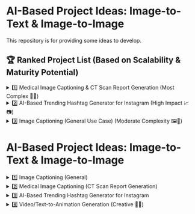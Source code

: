 # AI-Based Project Ideas: Image-to-Text & Image-to-Image
This repository is for providing some ideas to develop.
## 🏆 Ranked Project List (Based on Scalability & Maturity Potential)

<details>
  <summary>1️⃣ Medical Image Captioning & CT Scan Report Generation (Most Complex 🏥🔬)</summary>
  
  ### 🧠 Foundational Models
  - **CT2Rep** – Automated **radiology report generation** for 3D medical imaging. [Hugging Face](https://huggingface.co/generatect/GenerateCT)
  - **MedViLL, BioViL-T** – Vision-language transformers for **medical text generation**. [Git](https://github.com/SuperSupermoon/MedViLL)

  ### 🏆 Benchmark Datasets
  - **MIMIC-CXR** (Chest X-ray dataset with reports) – [Link](https://physionet.org/content/mimic-cxr/2.1.0/)
  - **IU X-ray Dataset** (Chest X-rays with structured reports) – [Link](https://openi.nlm.nih.gov/)

  ### 📖 Reading Materials
  - [CT2Rep: Automated Radiology Report Generation](https://arxiv.org/html/2403.06801v1)
  - [Multi-modal Transformer for Medical Image Captioning](https://www.nature.com/articles/s41598-024-69981-5)


</details>

<details>
  <summary>2️⃣ AI-Based Trending Hashtag Generator for Instagram (High Impact 📈📷)</summary>
  
  ### 🧠 Foundational Models
  - **CLIP (Contrastive Language-Image Pretraining)** – Matches images with **text-based trends**. [Hugging Face](https://huggingface.co/docs/transformers/en/model_doc/clip)
  - **BLIP (Bootstrapped Language-Image Pretraining)** – Generates **context-aware captions and hashtags**. [Hugging Face](https://huggingface.co/docs/transformers/model_doc/blip)

  ### 🏆 Benchmark Datasets
  - **Hateful Memes (Facebook Research)** – Useful for **image-text associations** – [Link](https://www.drivendata.org/competitions/64/hateful-memes/)
  - [Harrison](https://paperswithcode.com/dataset/harrison)

  ### 📖 Reading Materials
  - [Using CLIP for Hashtag Prediction](https://arxiv.org/pdf/2103.00020.pdf)
  - [Hybrid image analysis model for hashtag recommendation through the use of deep learning methods](https://www.sciencedirect.com/science/article/abs/pii/S0957417423010680)
</details>

<details>
  <summary>3️⃣ Image Captioning (General Use Case) (Moderate Complexity 🖼️📝)</summary>
  
  ### 🧠 Foundational Models
  - **GIT (Generative Image-to-Text Transformer)** – Uses a vision encoder and text decoder for captioning.
  - **BLIP (Bootstrapped Language-Image Pretraining)** – Enhances **vision-language pretraining**.
  - **CoCa (Contrastive Captioners)** – Combines contrastive learning with an **encoder-decoder framework**.

  ### 🏆 Benchmark Datasets
  - **COCO 2015 Image Captioning Task**  – [Link](https://cocodataset.org/#home)
  - **Flickr30K** (~30K images, five captions per image) – [Link](https://shannon.cs.illinois.edu/DenotationGraph/)

  ### 📖 Reading Materials
  - [GIT Paper (arXiv)](https://arxiv.org/abs/2205.14100)
  - [CoCa Paper (arXiv)](https://arxiv.org/abs/2205.01917)
</details>

# AI-Based Project Ideas: Image-to-Text & Image-to-Image

<details>
  <summary>1️⃣ Image Captioning (General)</summary>
  
  ### 🧠 Foundational Models
  - **GIT (Generative Image-to-Text Transformer)** – Uses a vision encoder and text decoder for image captioning.
  - **BLIP (Bootstrapped Language-Image Pretraining)** – Enhances vision-language pretraining for better text generation.
  - **CoCa (Contrastive Captioners)** – Combines contrastive learning with an encoder-decoder framework.

  ### 🏆 Benchmark Datasets
  - **MS COCO Captioning Dataset** (~330K images, five captions per image) – [Link](https://cocodataset.org/#home)
  - **Flickr30K** (~30K images, five captions per image) – [Link](https://shannon.cs.illinois.edu/DenotationGraph/)

  ### 📖 Reading Materials
  - [GIT Paper (arXiv)](https://arxiv.org/abs/2205.14100)
  - [CoCa Paper (arXiv)](https://arxiv.org/abs/2205.01917)
</details>

<details>
  <summary>2️⃣ Medical Image Captioning (CT Scan Report Generation)</summary>
  
  ### 🧠 Foundational Models
  - **CT2Rep** – Automated **radiology report generation** for 3D medical imaging.
  - **Multi-modal Transformers (e.g., MedViLL, BioViL-T)** – Optimized for **vision-language tasks** in the medical domain.

  ### 🏆 Benchmark Datasets
  - **MIMIC-CXR** (Chest X-ray dataset with reports) – [Link](https://physionet.org/content/mimic-cxr/2.0.0/)
  - **IU X-ray Dataset** (Chest X-rays with structured radiology reports) – [Link](https://openi.nlm.nih.gov/)

  ### 📖 Reading Materials
  - [CT2Rep: Automated Radiology Report Generation](https://arxiv.org/html/2403.06801v1)
  - [Multi-modal Transformer for Medical Image Captioning](https://www.nature.com/articles/s41598-024-69981-5)
</details>

<details>
  <summary>3️⃣ AI-Based Trending Hashtag Generator for Instagram</summary>
  
  ### 🧠 Foundational Models
  - **CLIP (Contrastive Language-Image Pretraining)** – Matches images with text descriptions (great for hashtag relevance).
  - **BLIP (Bootstrapped Language-Image Pretraining)** – Can generate **context-aware captions and hashtags**.

  ### 🏆 Benchmark Datasets
  - **Instagram Hashtag Dataset** – [Example Dataset on Kaggle](https://www.kaggle.com/datasets/nikhilb25/instagram-data)
  - **Hateful Memes (Facebook Research)** – Useful for **image-text** associations – [Link](https://www.drivendata.org/competitions/64/hateful-memes/)

  ### 📖 Reading Materials
  - [Using CLIP for Hashtag Prediction](https://arxiv.org/pdf/2103.00020.pdf)
  - [AI-Powered Hashtag Optimization](https://www.semanticscholar.org/paper/Hashtag-Prediction-for-Social-Media-Posts-Using-Liu-Hua/9735e1f25dbb8d7ec1c7b7714e1f256d038d46d6)
</details>

<details>
  <summary>4️⃣ Video/Text-to-Animation Generation (Creative 🎥✨)</summary>
  
  ### 🧠 Foundational Models
  
  ### 🏆 Benchmark Datasets
  
  ### 📖 Reading Materials
</details>




